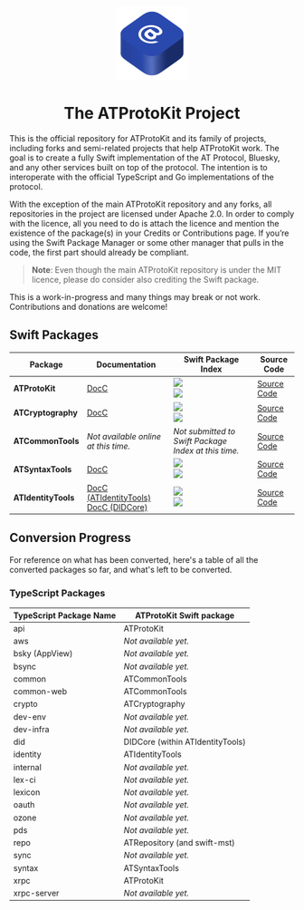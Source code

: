 <p align="center">
  <img src="https://github.com/ATProtoKit/.github/blob/main/resources/atprotokit_main_icon.png" height="128" alt="An icon for ATProtoKit family of Swift packages, which contains one large rounded rectangle in an 3D isometric top view. At the top stack, the @ symbol is in a white colour. The shape is a dark blue colour.">
</p>

<h1 align="center">The ATProtoKit Project</h1>

This is the official repository for ATProtoKit and its family of projects, including forks and semi-related projects that help ATProtoKit work. The goal is to create a fully Swift implementation of the AT Protocol, Bluesky, and any other services built on top of the protocol. The intention is to interoperate with the official TypeScript and Go implementations of the protocol.

With the exception of the main ATProtoKit repository and any forks, all repositories in the project are licensed under Apache 2.0. In order to comply with the licence, all you need to do is attach the licence and mention the existence of the package(s) in your Credits or Contributions page. If you’re using the Swift Package Manager or some other manager that pulls in the code, the first part should already be compliant.

> **Note**: Even though the main ATProtoKit repository is under the MIT licence, please do consider also crediting the Swift package.

This is a work-in-progress and many things may break or not work. Contributions and donations are welcome!

## Swift Packages

| Package                        | Documentation                                                                                    | Swift Package Index                                                                                         | Source Code                 |
| ------------------------------ | ------------------------------------------------------------------------------------------------ | ----------------------------------------------------------------------------------------------------------- | --------------------------- |
| **ATProtoKit**                 | [DocC](https://atprotokit.cjrriley.com/documentation/atprotokit/)                                | [![](https://img.shields.io/endpoint?url=https%3A%2F%2Fswiftpackageindex.com%2Fapi%2Fpackages%2FMasterJ93%2FATProtoKit%2Fbadge%3Ftype%3Dswift-versions)](https://swiftpackageindex.com/MasterJ93/ATProtoKit)<br>[![](https://img.shields.io/endpoint?url=https%3A%2F%2Fswiftpackageindex.com%2Fapi%2Fpackages%2FMasterJ93%2FATProtoKit%2Fbadge%3Ftype%3Dplatforms)](https://swiftpackageindex.com/MasterJ93/ATProtoKit) | [Source Code](https://github.com/MasterJ93/ATProtoKit) |
| **ATCryptography**             | [DocC](https://swiftpackageindex.com/ATProtoKit/ATCryptography/documentation/atcryptography)     | [![](https://img.shields.io/endpoint?url=https%3A%2F%2Fswiftpackageindex.com%2Fapi%2Fpackages%2FATProtoKit%2FATCryptography%2Fbadge%3Ftype%3Dswift-versions)](https://swiftpackageindex.com/ATProtoKit/ATCryptography)<br>[![](https://img.shields.io/endpoint?url=https%3A%2F%2Fswiftpackageindex.com%2Fapi%2Fpackages%2FATProtoKit%2FATCryptography%2Fbadge%3Ftype%3Dplatforms)](https://swiftpackageindex.com/ATProtoKit/ATCryptography) | [Source Code](https://github.com/ATProtoKit/ATCryptography) |
| **ATCommonTools**              | _Not available online at this time._                                                             | _Not submitted to Swift Package Index at this time._                                                                                                      | [Source Code](https://github.com/ATProtoKit/ATCommonTools/tree/main) |
| **ATSyntaxTools**              | [DocC](https://swiftpackageindex.com/ATProtoKit/ATSyntaxTools/documentation/atsyntaxtools)       | [![](https://img.shields.io/endpoint?url=https%3A%2F%2Fswiftpackageindex.com%2Fapi%2Fpackages%2FATProtoKit%2FATSyntaxTools%2Fbadge%3Ftype%3Dswift-versions)](https://swiftpackageindex.com/ATProtoKit/ATSyntaxTools)<br>[![](https://img.shields.io/endpoint?url=https%3A%2F%2Fswiftpackageindex.com%2Fapi%2Fpackages%2FATProtoKit%2FATSyntaxTools%2Fbadge%3Ftype%3Dplatforms)](https://swiftpackageindex.com/ATProtoKit/ATSyntaxTools) | [Source Code](https://github.com/ATProtoKit/ATSyntaxTools) |
| **ATIdentityTools**            | [DocC (ATIdentityTools)](https://swiftpackageindex.com/ATProtoKit/ATIdentityTools/documentation/atidentitytools)<br>[DocC (DIDCore)](https://swiftpackageindex.com/ATProtoKit/ATIdentityTools/documentation/didcore)                                                 | [![](https://img.shields.io/endpoint?url=https%3A%2F%2Fswiftpackageindex.com%2Fapi%2Fpackages%2FATProtoKit%2FATIdentityTools%2Fbadge%3Ftype%3Dswift-versions)](https://swiftpackageindex.com/ATProtoKit/ATIdentityTools)<br>[![](https://img.shields.io/endpoint?url=https%3A%2F%2Fswiftpackageindex.com%2Fapi%2Fpackages%2FATProtoKit%2FATIdentityTools%2Fbadge%3Ftype%3Dplatforms)](https://swiftpackageindex.com/ATProtoKit/ATIdentityTools) | [Source Code](https://github.com/ATProtoKit/ATIdentityTools/tree/main) |

## Conversion Progress
For reference on what has been converted, here's a table of all the converted packages so far, and what's left to be converted.

### TypeScript Packages
| TypeScript Package Name       | ATProtoKit Swift package          |
| ----------------------------- | --------------------------------- |
| api	                          | ATProtoKit                        |
| aws	                          | _Not available yet._              |
| bsky (AppView)                |	_Not available yet._              |
| bsync                         | _Not available yet._              |	
| common	                      | ATCommonTools                     |
| common-web                    | ATCommonTools                     |
| crypto                        |	ATCryptography                    |
| dev-env                       |	_Not available yet._              |
| dev-infra	                    |	_Not available yet._              |
| did                           |	DIDCore (within ATIdentityTools)  |
| identity                      | ATIdentityTools                   |
| internal	                    |	_Not available yet._              |
| lex-ci                        |	_Not available yet._              |
| lexicon	                      |	_Not available yet._              |
| oauth	                        |	_Not available yet._              |
| ozone	                        |	_Not available yet._              |
| pds                           |	_Not available yet._              |
| repo                          |	ATRepository (and swift-mst)      |
| sync                          | _Not available yet._              |
| syntax                        | ATSyntaxTools                     |
| xrpc                          | ATProtoKit                        |
| xrpc-server	                  | _Not available yet._              |

<!-- ### TypeScript Services -->

<!-- ### Go Packages -->

<!-- ### Go Services -->
